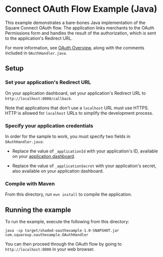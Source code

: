# Connect OAuth Flow Example (Java)

This example demonstrates a bare-bones Java implementation of the Square Connect OAuth flow. The application links merchants to the OAuth Permissions form and handles the result of the authorization, which is sent to the application's Redirect URL.

For more information, see [OAuth Overview](https://docs.connect.squareup.com/api/connect/v1/#oauth-overview), along with the comments included in `OAuthHandler.java`.

## Setup

### Set your application's Redirect URL

On your application dashboard, set your application's Redirect URL to `http://localhost:8000/callback`.

Note that applications that don't use a `localhost` URL must use HTTPS. HTTP is allowed for `localhost` URLs to simplify the development process.

### Specify your application credentials

In order for the sample to work, you must specify two fields in `OAuthHandler.java`:

* Replace the value of `_applicationId` with your application's ID, available on your
[application dashboard](https://connect.squareup.com/apps).

* Replace the value of `_applicationSecret` with your application's secret, also available on your application dashboard.

### Compile with Maven

From this directory, run `mvn install` to compile the application.

## Running the example

To run the example, execute the following from this directory:

    java -cp target/shaded-oauthexample-1.0-SNAPSHOT.jar com.squareup.oauthexample.OAuthHandler

You can then proceed through the OAuth flow by going to `http://localhost:8000` in your web browser.